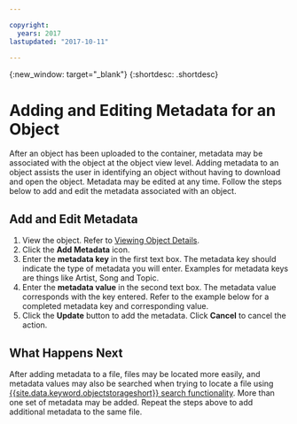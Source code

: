 ```yaml
---

copyright:
  years: 2017
lastupdated: "2017-10-11"

---
```

{:new_window: target="_blank"}
{:shortdesc: .shortdesc}

# Adding and Editing Metadata for an Object

After an object has been uploaded to the container, metadata may be associated with the object at the object view level. Adding metadata to an object assists the user in identifying an object without having to download and open the object. Metadata may be edited at any time. Follow the steps below to add and edit the metadata associated with an object.

## Add and Edit Metadata

1. View the object. Refer to [Viewing Object Details](view-object-details.html).
2. Click the **Add Metadata** icon.
3. Enter the **metadata key** in the first text box. The metadata key should indicate the type of metadata you will enter. Examples for metadata keys are things like Artist, Song and Topic.
4. Enter the **metadata value** in the second text box. The metadata value corresponds with the key entered. Refer to the example below for a completed metadata key and corresponding value.
5. Click the **Update** button to add the metadata. Click **Cancel** to cancel the action.

## What Happens Next

After adding metadata to a file, files may be located more easily, and metadata values may also be searched when trying to locate a file using [{{site.data.keyword.objectstorageshort}} search functionality](search-within-cluster.html). More than one set of metadata may be added. Repeat the steps above to add additional metadata to the same file.
